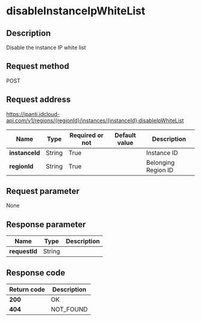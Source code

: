 # disableInstanceIpWhiteList


## Description
Disable the instance IP white list

## Request method
POST

## Request address
https://ipanti.jdcloud-api.com/v1/regions/{regionId}/instances/{instanceId}:disableIpWhiteList

|Name|Type|Required or not|Default value|Description|
|---|---|---|---|---|
|**instanceId**|String|True| |Instance ID|
|**regionId**|String|True| |Belonging Region ID|

## Request parameter
None


## Response parameter
|Name|Type|Description|
|---|---|---|
|**requestId**|String| |



## Response code
|Return code|Description|
|---|---|
|**200**|OK|
|**404**|NOT_FOUND|
